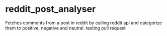 # reddit_post_analyser
Fetches comments from a post in reddit by calling reddit api and categorize them to positive, negative and neutral.
testing pull request